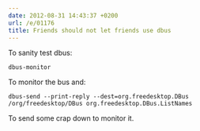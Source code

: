 ```yaml
---
date: 2012-08-31 14:43:37 +0200
url: /e/01176
title: Friends should not let friends use dbus
---
```



To sanity test dbus:

	dbus-monitor

To monitor the bus and:

	dbus-send --print-reply --dest=org.freedesktop.DBus /org/freedesktop/DBus org.freedesktop.DBus.ListNames

To send some crap down to monitor it.
